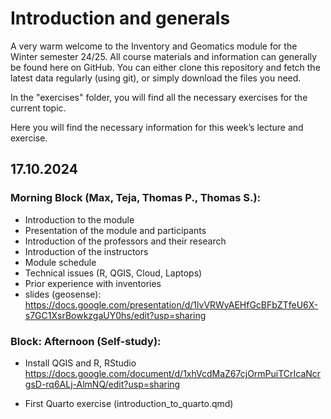 # Introduction and generals

A very warm welcome to the Inventory and Geomatics module for the Winter semester 24/25.
All course materials and information can generally be found here on GitHub.
You can either clone this repository and fetch the latest data regularly (using git),
or simply download the files you need.

In the "exercises" folder, you will find all the necessary exercises for the current topic.

Here you will find the necessary information for this week’s lecture and exercise.

## 17.10.2024

### Morning Block (Max, Teja, Thomas P., Thomas S.):

- Introduction to the module
- Presentation of the module and participants
- Introduction of the professors and their research
- Introduction of the instructors
- Module schedule
- Technical issues (R, QGIS, Cloud, Laptops)
- Prior experience with inventories
- slides (geosense): https://docs.google.com/presentation/d/1lvVRWyAEHfGcBFbZTfeU6X-s7GC1XsrBowkzgaUY0hs/edit?usp=sharing

### Block: Afternoon (Self-study):

- Install QGIS and R, RStudio https://docs.google.com/document/d/1xhVcdMaZ67cjOrmPuiTCrIcaNcrgsD-rq6ALj-AlmNQ/edit?usp=sharing

- First Quarto exercise (introduction_to_quarto.qmd)
